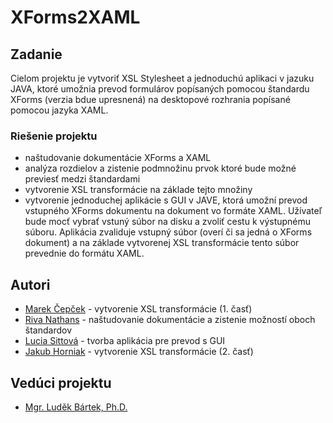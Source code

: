 # XForms2XAML

## Zadanie
Cielom projektu je vytvoriť XSL Stylesheet a jednoduchú aplikaci v jazuku JAVA, ktoré umožnia prevod formulárov popísaných pomocou štandardu XForms (verzia bdue upresnená) na desktopové rozhrania popísané pomocou jazyka XAML. 

### Riešenie projektu
- naštudovanie dokumentácie XForms a XAML
- analýza rozdielov a zistenie podmnožinu prvok ktoré bude možné previesť medzi štandardami
- vytvorenie XSL transformácie na základe tejto množiny
- vytvorenie jednoduchej aplikácie s GUI v JAVE, ktorá umožní prevod vstupného XForms dokumentu na dokument vo formáte XAML. Užívateľ bude mocť vybrať vstuný súbor na disku a zvoliť cestu k výstupnému súboru. Aplikácia zvaliduje vstupný súbor (overí či sa jedná o XForms dokument) a na základe vytvorenej XSL transformácie tento súbor prevednie do formátu XAML.

## Autori
- [Marek Čepček][link-marek] - vytvorenie XSL transformácie (1. časť)
- [Riva Nathans][link-riva] - naštudovanie dokumentácie a zistenie možností oboch štandardov
- [Lucia Sittová][link-lucia] - tvorba aplikácia pre prevod s GUI
- [Jakub Horniak][link-jakub]  - vytvorenie XSL transformácie (2. časť)

## Vedúci projektu
- [Mgr. Luděk Bártek, Ph.D.][link-bartek]

[link-marek]: https://github.com/marekcepcek
[link-riva]: https://github.com/r-i-v-a
[link-jakub]: https://github.com/Dreamancer
[link-bartek]: https://github.com/ludekbartek
[link-lucia]: https://github.com/Wanderer186
